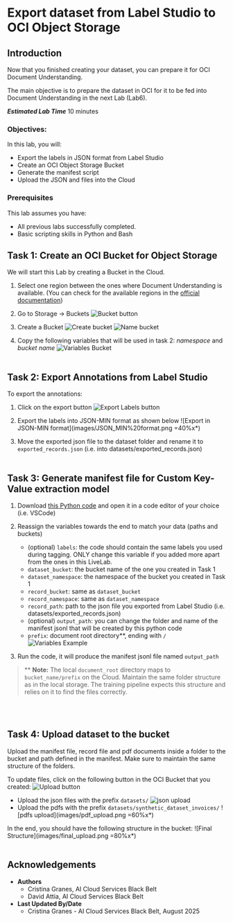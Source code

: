 # Export dataset from Label Studio to OCI Object Storage

## Introduction

Now that you finished creating your dataset, you can prepare it for OCI Document Understanding.

The main objective is to prepare the dataset in OCI for it to be fed into Document Understanding in the next Lab (Lab6).

***Estimated Lab Time*** 10 minutes


### Objectives:

In this lab, you will:
* Export the labels in JSON format from Label Studio
* Create an OCI Object Storage Bucket
* Generate the manifest script
* Upload the JSON and files into the Cloud

### Prerequisites

This lab assumes you have:
* All previous labs successfully completed.
* Basic scripting skills in Python and Bash

## Task 1: Create an OCI Bucket for Object Storage

We will start this Lab by creating a Bucket in the Cloud.
1. Select one region between the ones where Document Understanding is available. (You can check for the available regions in the [official documentation](https://docs.oracle.com/en-us/iaas/Content/document-understanding/using/getting_started.htm))

2. Go to Storage &rarr; Buckets
![Bucket button](images/bucket_link.png)

3. Create a Bucket
![Create bucket](images/create_bucket.png)
![Name bucket](images/name_bucket.png)

4. Copy the following variables that will be used in task 2: _namespace_ and _bucket name_
![Variables Bucket](images/name_namespace.png)
<br><br>

## Task 2: Export Annotations from Label Studio

To export the annotations:

1. Click on the export button 
    ![Export Labels button](images/export_labels_button.png)

2. Export the labels into JSON-MIN format as shown below
    ![Export in JSON-MIN format](images/JSON_MIN%20format.png =40%x*)

3. Move the exported json file to the dataset folder and rename it to `exported_records.json` (i.e. into datasets/exported_records.json)
<br><br>

## Task 3: Generate manifest file for Custom Key-Value extraction model
   
1. Download [this Python code](code/generate_manifest_kv.py) and open it in a code editor of your choice (i.e. VSCode)

2. Reassign the variables towards the end to match your data (paths and buckets)
    - (optional) `labels`: the code should contain the same labels you used during tagging. ONLY change this variable if you added more apart from the ones in this LiveLab.
    - `dataset_bucket`: the bucket name of the one you created in Task 1
    - `dataset_namespace`: the namespace of the bucket you created in Task 1
    - `record_bucket`: same as `dataset_bucket`
    - `record_namespace`: same as `dataset_namespace`
    - `record_path`: path to the json file you exported from Label Studio (i.e. datasets/exported_records.json)
    - (optional) `output_path`: you can change the folder and name of the manifest jsonl that will be created by this python code
    - `prefix`: document root directory**, ending with `/`
    ![Variables Example](images/manifest_variables_example.png)

3. Run the code, it will produce the manifest jsonl file named `output_path`

> ** **Note:** The local `document_root` directory maps to `bucket_name/prefix` on the Cloud. Maintain the same folder structure as in the local storage. The training pipeline expects this structure and relies on it to find the files correctly.

<br><br>

## Task 4: Upload dataset to the bucket
Upload the manifest file, record file and pdf documents inside a folder to the bucket and path defined in the manifest.
Make sure to maintain the same structure of the folders.

To update files, click on the following button in the OCI Bucket that you created:
![Upload button](images/upload_objects.png)

- Upload the json files with the prefix `datasets/`
![json upload](images/upload_json.png)
- Upload the pdfs with the prefix `datasets/synthetic_dataset_invoices/`
![pdfs upload](images/pdf_upload.png =60%x*)

In the end, you should have the following structure in the bucket:
![Final Structure](images/final_upload.png =80%x*)
<br><br>

## Acknowledgements
* **Authors** 
    - Cristina Granes, AI Cloud Services Black Belt
    - David Attia, AI Cloud Services Black Belt
* **Last Updated By/Date** 
    - Cristina Granes - AI Cloud Services Black Belt, August 2025
